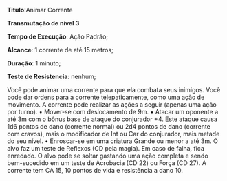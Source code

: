 **Titulo**:Animar Corrente

**Transmutação de nível 3**

**Tempo de Execução**: Ação Padrão;

**Alcance**: 1 corrente de até 15 metros;

**Duração**: 1 minuto;

**Teste de Resistencia**: nenhum;

Você pode animar uma corrente para que ela combata seus 
inimigos. Você pode dar ordens para a corrente telepaticamente, como uma ação de movimento. A corrente pode realizar 
as ações a seguir (apenas uma ação por 
turno).
• Mover-se com deslocamento de 9m.
• Atacar um oponente a até 3m com 
o bônus base de ataque do conjurador 
+4. Este ataque causa 1d6 pontos de 
dano (corrente normal) ou 2d4 pontos 
de dano (corrente com cravos), mais o 
modificador de Int ou Car do conjurador, mais metade do seu nível.
• Enroscar-se em uma criatura Grande ou menor a até 3m. O alvo faz um teste 
de Reflexos (CD pela magia). Em caso de 
falha, fica enredado. O alvo pode se soltar gastando uma ação completa e sendo 
bem-sucedido em um teste de Acrobacia 
(CD 22) ou Força (CD 27). A corrente 
tem CA 15, 10 pontos de vida e resistência a dano 10.